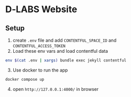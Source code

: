 # D‑LABS Website

## Setup

1. create `.env` file and add `CONTENTFUL_SPACE_ID` and `CONTENTFUL_ACCESS_TOKEN`
2. Load these env vars and load contentful data

```bash
env $(cat .env | xargs) bundle exec jekyll contentful
```

3. Use docker to run the app

```bash
docker compose up
```

4. open `http://127.0.0.1:4000/` in browser
